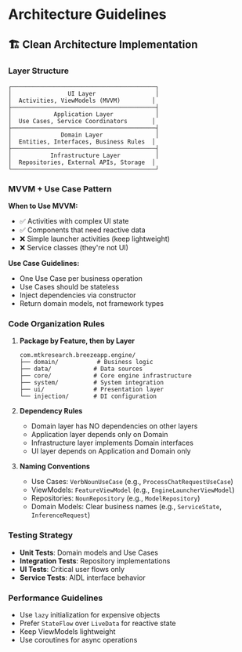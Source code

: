 # Architecture Guidelines

## 🏗️ Clean Architecture Implementation

### Layer Structure
```
┌─────────────────────────────────────────┐
│                UI Layer                 │
│  Activities, ViewModels (MVVM)         │
├─────────────────────────────────────────┤
│            Application Layer            │
│  Use Cases, Service Coordinators       │
├─────────────────────────────────────────┤
│              Domain Layer               │
│  Entities, Interfaces, Business Rules  │
├─────────────────────────────────────────┤
│           Infrastructure Layer          │
│  Repositories, External APIs, Storage  │
└─────────────────────────────────────────┘
```

### MVVM + Use Case Pattern

**When to Use MVVM:**
- ✅ Activities with complex UI state
- ✅ Components that need reactive data
- ❌ Simple launcher activities (keep lightweight)
- ❌ Service classes (they're not UI)

**Use Case Guidelines:**
- One Use Case per business operation
- Use Cases should be stateless
- Inject dependencies via constructor
- Return domain models, not framework types

### Code Organization Rules

1. **Package by Feature, then by Layer**
   ```
   com.mtkresearch.breezeapp.engine/
   ├── domain/           # Business logic
   ├── data/            # Data sources
   ├── core/            # Core engine infrastructure
   ├── system/          # System integration
   ├── ui/              # Presentation layer
   └── injection/       # DI configuration
   ```

2. **Dependency Rules**
   - Domain layer has NO dependencies on other layers
   - Application layer depends only on Domain
   - Infrastructure layer implements Domain interfaces
   - UI layer depends on Application and Domain only

3. **Naming Conventions**
   - Use Cases: `VerbNounUseCase` (e.g., `ProcessChatRequestUseCase`)
   - ViewModels: `FeatureViewModel` (e.g., `EngineLauncherViewModel`)
   - Repositories: `NounRepository` (e.g., `ModelRepository`)
   - Domain Models: Clear business names (e.g., `ServiceState`, `InferenceRequest`)

### Testing Strategy

- **Unit Tests**: Domain models and Use Cases
- **Integration Tests**: Repository implementations
- **UI Tests**: Critical user flows only
- **Service Tests**: AIDL interface behavior

### Performance Guidelines

- Use `lazy` initialization for expensive objects
- Prefer `StateFlow` over `LiveData` for reactive state
- Keep ViewModels lightweight
- Use coroutines for async operations